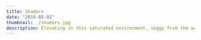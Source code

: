 ```yaml
---
title: Shaders
date: "2019-05-02"
thumbnail: ./shaders.jpg
description: Elevating in this saturated environment, soggy from the waves, learning with every failure and from the ashes WE RISE
---
```


